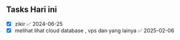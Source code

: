 ## Tasks Hari ini
- [x] zikir ✅ 2024-06-25
- [x] melihat lihat cloud database , vps dan yang lainya ✅ 2025-02-06